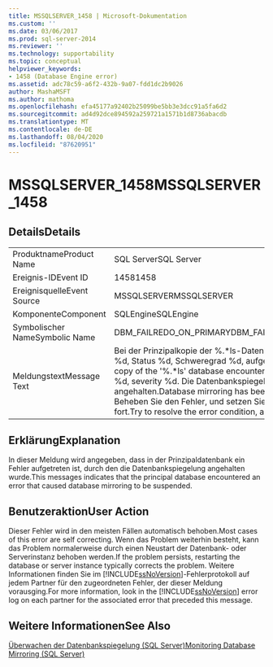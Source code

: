 ```yaml
---
title: MSSQLSERVER_1458 | Microsoft-Dokumentation
ms.custom: ''
ms.date: 03/06/2017
ms.prod: sql-server-2014
ms.reviewer: ''
ms.technology: supportability
ms.topic: conceptual
helpviewer_keywords:
- 1458 (Database Engine error)
ms.assetid: adc78c59-a6f2-432b-9a07-fdd1dc2b9026
author: MashaMSFT
ms.author: mathoma
ms.openlocfilehash: efa45177a92402b25099be5bb3e3dcc91a5fa6d2
ms.sourcegitcommit: ad4d92dce894592a259721a1571b1d8736abacdb
ms.translationtype: MT
ms.contentlocale: de-DE
ms.lasthandoff: 08/04/2020
ms.locfileid: "87620951"
---
```

# <a name="mssqlserver_1458"></a><span data-ttu-id="6c881-102">MSSQLSERVER_1458</span><span class="sxs-lookup"><span data-stu-id="6c881-102">MSSQLSERVER_1458</span></span>
    
## <a name="details"></a><span data-ttu-id="6c881-103">Details</span><span class="sxs-lookup"><span data-stu-id="6c881-103">Details</span></span>  
  
|||  
|-|-|  
|<span data-ttu-id="6c881-104">Produktname</span><span class="sxs-lookup"><span data-stu-id="6c881-104">Product Name</span></span>|<span data-ttu-id="6c881-105">SQL Server</span><span class="sxs-lookup"><span data-stu-id="6c881-105">SQL Server</span></span>|  
|<span data-ttu-id="6c881-106">Ereignis-ID</span><span class="sxs-lookup"><span data-stu-id="6c881-106">Event ID</span></span>|<span data-ttu-id="6c881-107">1458</span><span class="sxs-lookup"><span data-stu-id="6c881-107">1458</span></span>|  
|<span data-ttu-id="6c881-108">Ereignisquelle</span><span class="sxs-lookup"><span data-stu-id="6c881-108">Event Source</span></span>|<span data-ttu-id="6c881-109">MSSQLSERVER</span><span class="sxs-lookup"><span data-stu-id="6c881-109">MSSQLSERVER</span></span>|  
|<span data-ttu-id="6c881-110">Komponente</span><span class="sxs-lookup"><span data-stu-id="6c881-110">Component</span></span>|<span data-ttu-id="6c881-111">SQLEngine</span><span class="sxs-lookup"><span data-stu-id="6c881-111">SQLEngine</span></span>|  
|<span data-ttu-id="6c881-112">Symbolischer Name</span><span class="sxs-lookup"><span data-stu-id="6c881-112">Symbolic Name</span></span>|<span data-ttu-id="6c881-113">DBM_FAILREDO_ON_PRIMARY</span><span class="sxs-lookup"><span data-stu-id="6c881-113">DBM_FAILREDO_ON_PRIMARY</span></span>|  
|<span data-ttu-id="6c881-114">Meldungstext</span><span class="sxs-lookup"><span data-stu-id="6c881-114">Message Text</span></span>|<span data-ttu-id="6c881-115">Bei der Prinzipalkopie der %.\*ls-Datenbank ist der Fehler %d, Status %d, Schweregrad %d, aufgetreten.</span><span class="sxs-lookup"><span data-stu-id="6c881-115">The principal copy of the '%.\*ls' database encountered error %d, status %d, severity %d.</span></span> <span data-ttu-id="6c881-116">Die Datenbankspiegelung wurde angehalten.</span><span class="sxs-lookup"><span data-stu-id="6c881-116">Database mirroring has been suspended.</span></span> <span data-ttu-id="6c881-117">Beheben Sie den Fehler, und setzen Sie die Spiegelung fort.</span><span class="sxs-lookup"><span data-stu-id="6c881-117">Try to resolve the error condition, and resume mirroring.</span></span>|  
  
## <a name="explanation"></a><span data-ttu-id="6c881-118">Erklärung</span><span class="sxs-lookup"><span data-stu-id="6c881-118">Explanation</span></span>  
 <span data-ttu-id="6c881-119">In dieser Meldung wird angegeben, dass in der Prinzipaldatenbank ein Fehler aufgetreten ist, durch den die Datenbankspiegelung angehalten wurde.</span><span class="sxs-lookup"><span data-stu-id="6c881-119">This messages indicates that the principal database encountered an error that caused database mirroring to be suspended.</span></span>  
  
## <a name="user-action"></a><span data-ttu-id="6c881-120">Benutzeraktion</span><span class="sxs-lookup"><span data-stu-id="6c881-120">User Action</span></span>  
 <span data-ttu-id="6c881-121">Dieser Fehler wird in den meisten Fällen automatisch behoben.</span><span class="sxs-lookup"><span data-stu-id="6c881-121">Most cases of this error are self correcting.</span></span> <span data-ttu-id="6c881-122">Wenn das Problem weiterhin besteht, kann das Problem normalerweise durch einen Neustart der Datenbank- oder Serverinstanz behoben werden.</span><span class="sxs-lookup"><span data-stu-id="6c881-122">If the problem persists, restarting the database or server instance typically corrects the problem.</span></span> <span data-ttu-id="6c881-123">Weitere Informationen finden Sie im [!INCLUDE[ssNoVersion](../../includes/ssnoversion-md.md)]-Fehlerprotokoll auf jedem Partner für den zugeordneten Fehler, der dieser Meldung vorausging.</span><span class="sxs-lookup"><span data-stu-id="6c881-123">For more information, look in the [!INCLUDE[ssNoVersion](../../includes/ssnoversion-md.md)] error log on each partner for the associated error that preceded this message.</span></span>  
  
## <a name="see-also"></a><span data-ttu-id="6c881-124">Weitere Informationen</span><span class="sxs-lookup"><span data-stu-id="6c881-124">See Also</span></span>  
 [<span data-ttu-id="6c881-125">Überwachen der Datenbankspiegelung &#40;SQL Server&#41;</span><span class="sxs-lookup"><span data-stu-id="6c881-125">Monitoring Database Mirroring &#40;SQL Server&#41;</span></span>](../../database-engine/database-mirroring/database-mirroring-sql-server.md)  
  
  

